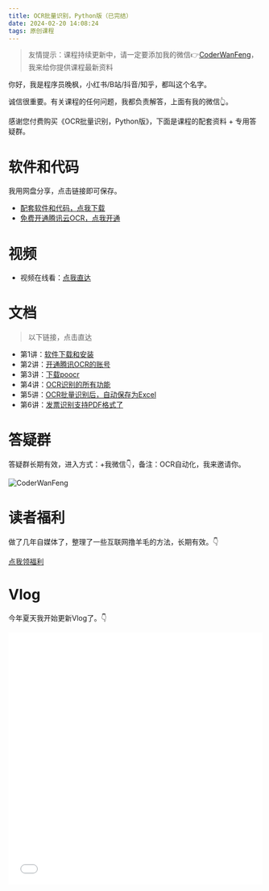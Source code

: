 ```yaml
---
title: OCR批量识别，Python版（已完结）
date: 2024-02-20 14:08:24
tags: 原创课程
---
```


> 友情提示：课程持续更新中，请一定要添加我的微信👉[CoderWanFeng](http://www.python4office.cn/wechat-qrcode/)，我来给你提供课程最新资料


你好，我是程序员晚枫，小红书/B站/抖音/知乎，都叫这个名字。

诚信很重要。有关课程的任何问题，我都负责解答，上面有我的微信👆。

感谢您付费购买《OCR批量识别，Python版》，下面是课程的配套资料 + 专用答疑群。

# 软件和代码


我用网盘分享，点击链接即可保存。
- [配套软件和代码，点我下载](https://pan.quark.cn/s/6a293e6a4b99)
- [免费开通腾讯云OCR，点我开通](https://curl.qcloud.com/v0BcWo7t)

# 视频

- 视频在线看：[点我直达](https://www.bilibili.com/video/BV13J4m1s7L7/)

# 文档

> 以下链接，点击直达

- 第1讲：[软件下载和安装](https://www.python-office.com/course-002/5-poocr/docs/1-install_python_pycharm.html)
- 第2讲：[开通腾讯OCR的账号](https://www.python-office.com/course-002/5-poocr/docs/2-tencent_account.html)
- 第3讲：[下载poocr](https://www.python-office.com/course-002/5-poocr/docs/3-install_poocr.html)
- 第4讲：[OCR识别的所有功能](https://www.python-office.com/course-002/5-poocr/docs/4-all_ocr_func.html)
- 第5讲：[OCR批量识别后，自动保存为Excel](https://www.python-office.com/course-002/5-poocr/docs/5-ocr2excel.html)
- 第6讲：[发票识别支持PDF格式了](https://www.python-office.com/course-002/5-poocr/docs/6-pdf2excel.html)



# 答疑群

答疑群长期有效，进入方式：+我微信👇，备注：OCR自动化，我来邀请你。

![CoderWanFeng](https://python-office-1300615378.cos.ap-chongqing.myqcloud.com/qr-code.jpg)

# 读者福利

做了几年自媒体了，整理了一些互联网撸羊毛的方法，长期有效。👇

[点我领福利](http://python4office.cn/sideline-pro-list/)

# Vlog

今年夏天我开始更新Vlog了。👇

<iframe src="//player.bilibili.com/player.html?bvid=BV1mz4y177j1" scrolling="no" border="0" frameborder="no" framespacing="0" allowfullscreen="true" width=100%, height=500> </iframe>